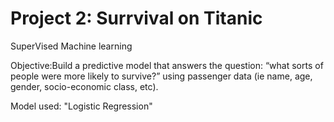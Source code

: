 # Project 2: Surrvival on Titanic
SuperVised Machine learning

Objective:Build a predictive model that answers the question: “what sorts of people were more likely to survive?” using passenger data (ie name, age, gender, socio-economic class, etc). 

Model used: "Logistic Regression"
